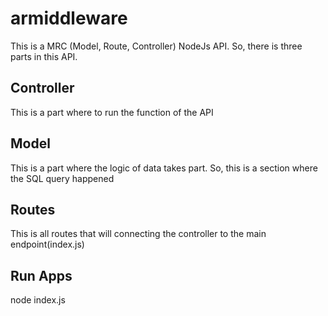 # armiddleware
This is a MRC (Model, Route, Controller) NodeJs API. So, there is three parts in this API.
## Controller
This is a part where to run the function of the API
## Model
This is a part where the logic of data takes part. So, this is a section where the SQL query happened
## Routes
This is all routes that will connecting the controller to the main endpoint(index.js)
## Run Apps
node index.js
